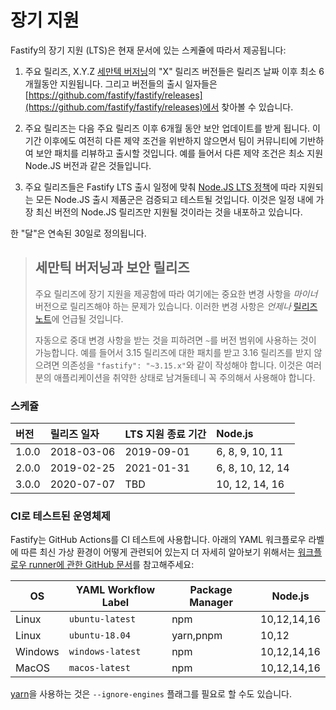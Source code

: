 # 장기 지원

Fastify의 장기 지원 (LTS)은 현재 문서에 있는 스케쥴에 따라서 제공됩니다:

1. 주요 릴리즈, X.Y.Z [세만텍 버저닝][semver]의 "X" 릴리즈 버전들은 릴리즈 날짜 이후 최소 6개월동안 지원됩니다.
   그리고 버전들의 출시 일자들은 [https://github.com/fastify/fastify/releases](https://github.com/fastify/fastify/releases)에서 찾아볼 수 있습니다.

2. 주요 릴리즈는 다음 주요 릴리즈 이후 6개월 동안 보안 업데이트를 받게 됩니다.
   이 기간 이후에도 여전히 다른 제약 조건을 위반하지 않으면서 팀이 커뮤니티에 기반하여 보안 패치를 리뷰하고 출시할 것입니다.
   예를 들어서 다른 제약 조건은 최소 지원 Node.JS 버전과 같은 것들입니다.

3. 주요 릴리즈들은 Fastify LTS 출시 일정에 맞춰 [Node.JS LTS 정책](https://github.com/nodejs/Release)에 따라 지원되는 모든 Node.JS 출시 제품군은 검증되고 테스트될 것입니다.
   이것은 일정 내에 가장 최신 버전의 Node.JS 릴리즈만 지원될 것이라는 것을 내포하고 있습니다.

한 "달"은 연속된 30일로 정의됩니다.

> ## 세만틱 버저닝과 보안 릴리즈
>
> 주요 릴리즈에 장기 지원을 제공함에 따라 여기에는 중요한 변경 사항을 _마이너_ 버전으로 릴리즈해야 하는 문제가 있습니다.
> 이러한 변경 사항은 _언제나_ [릴리즈 노트](https://github.com/fastify/fastify/releases)에 언급될 것입니다.
>
> 자동으로 중대 변경 사항을 받는 것을 피하려면 `~`를 버전 범위에 사용하는 것이 가능합니다.
> 예를 들어서 3.15 릴리즈에 대한 패치를 받고 3.16 릴리즈를 받지 않으려면 의존성을 `"fastify": "~3.15.x"`와 같이 작성해야 합니다.
> 이것은 여러분의 애플리케이션을 취약한 상태로 남겨둘테니 꼭 주의해서 사용해야 합니다.

[semver]: https://semver.org/

<a name="lts-schedule"></a>

### 스케쥴

| 버전     | 릴리즈 일자     | LTS 지원 종료 기간 | Node.js              |
| :------ | :----------- | :-------------- | :------------------- |
| 1.0.0   | 2018-03-06   | 2019-09-01      | 6, 8, 9, 10, 11      |
| 2.0.0   | 2019-02-25   | 2021-01-31      | 6, 8, 10, 12, 14     |
| 3.0.0   | 2020-07-07   | TBD             | 10, 12, 14, 16       |

<a name="supported-os"></a>

### CI로 테스트된 운영체제

Fastify는 GitHub Actions를 CI 테스트에 사용합니다.
아래의 YAML 워크플로우 라벨에 따른 최신 가상 환경이 어떻게 관련되어 있는지 더 자세히 알아보기 위해서는 [워크플로우 runner에 관한 GitHub 문서](https://docs.github.com/en/actions/using-github-hosted-runners/about-github-hosted-runners#supported-runners-and-hardware-resources)를 참고해주세요:

| OS      | YAML Workflow Label    | Package Manager           | Node.js      |
|---------|------------------------|---------------------------|--------------|
| Linux   | `ubuntu-latest`        | npm                       | 10,12,14,16  |
| Linux   | `ubuntu-18.04`         | yarn,pnpm                 | 10,12        |
| Windows | `windows-latest`       | npm                       | 10,12,14,16  |
| MacOS   | `macos-latest`         | npm                       | 10,12,14,16  |

[yarn](https://yarnpkg.com/)을 사용하는 것은 `--ignore-engines` 플래그를 필요로 할 수도 있습니다.
